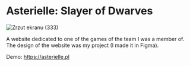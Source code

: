 # Asterielle: Slayer of Dwarves

![Zrzut ekranu (333)](https://user-images.githubusercontent.com/54410894/150179889-be8378c7-32ee-438c-8d0a-e0b466c0ec3f.png)

A website dedicated to one of the games of the team I was a member of.
The design of the website was my project (I made it in Figma).

Demo: https://asterielle.pl


